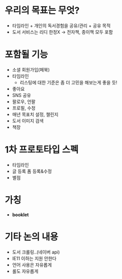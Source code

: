 # 우리의 목표는 무엇?
- 타임라인 + 개인의 독서경험을 공유/관리 + 공유 목적
- 도서 서비스는 리디 한정X -> 전자책, 종이책 모두 포함

# 포함될 기능
- 소셜 회원가입(페북)
- 타임라인
    - 리스팅에 대한 기준은 좀 더 고민을 해보는게 좋을 듯!
- 좋아요
- SNS 공유
- 팔로우, 언팔
- 프로필, 수정
- 매년 목표치 설정, 챌린지
- 도서 이미지 검색
- 책장

# 1차 프로토타입 스펙
- 타임라인
- 글 등록 폼 등록&수정
- 별점

# 가칭
- **booklet**

# 기타 논의 내용
- 도서 크롤링..(네이버 api)
- IE11 이하는 지원 안한다
- 언어 사용은 자유롭게
- 롤도 자유롭게